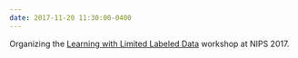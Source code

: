 ```yaml
---
date: 2017-11-20 11:30:00-0400
---
```


Organizing the [Learning with Limited Labeled Data](https://lld-workshop.github.io) workshop at NIPS 2017.
